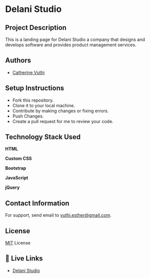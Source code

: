 
# Delani Studio

## Project Description

This is a landing page for Delani Studio a company
that designs and develops software and provides product 
management services.
## Authors

- [Catherine Vuthi](https://github.com/esthercate)



## Setup Instructions

- Fork this repository.
- Clone it to your local machine.
- Contribute by making changes or fixing errors.
- Push Changes.
- Create a pull request for me to review your code.


## Technology Stack Used

**HTML** 

**Custom CSS** 

**Bootstrap** 

**JavaScript** 

**jQuery** 

## Contact Information

For support, send email to vuthi.esther@gmail.com.
## License

[MIT](https://choosealicense.com/licenses/mit/) License


## 🔗 Live Links
- [Delani Studio](https://github.com/esthercate)